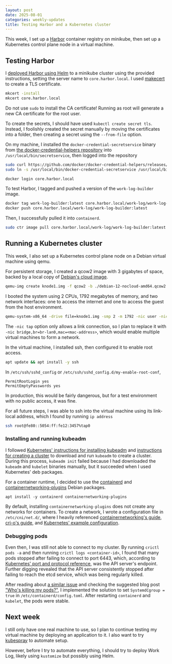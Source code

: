 ```yaml
---
layout: post
date: 2025-08-01
categories: weekly-updates
title: Testing Harbor and a Kubernetes cluster
---
```


This week, I set up a [Harbor](https://goharbor.io/) container registry on
minikube, then set up a Kubernetes control plane node in a virtual machine.

## Testing Harbor

I [deployed Harbor using
Helm](https://goharbor.io/docs/2.13.0/install-config/harbor-ha-helm/) to a
minikube cluster using the provided instructions, setting the server name to
`core.harbor.local`. I used [makecert](mkcert.dev) to create a TLS certificate.
```bash
mkcert -install
mkcert core.harbor.local
```
Do not use `sudo` to install the CA certificate! Running as root will generate a
new CA certificate for the root user.

To create the secrets, I should have used `kubectl create secret tls`. Instead,
I foolishly created the secret manually by moving the certificates into a
folder, then creating a secret using the `--from-file` option.

On my machine, I installed 
the `docker-credential-secretservice` binary from [the
docker-credential-helpers
repository](https://github.com/docker/docker-credential-helpers) into
`/usr/local/bin/secretservice`, then
logged into the repository
```bash
sudo curl https://github.com/docker/docker-credential-helpers/releases/download/v0.9.3/docker-credential-secretservice-v0.9.3.linux-amd64 -o /usr/local/bin/docker-credential-secretservice
sudo ln -s /usr/local/bin/docker-credential-secretservice /usr/local/bin/secretservice
```
```bash
docker login core.harbor.local
```

To test Harbor, I tagged and pushed a version of the `work-log-builder` image.
```bash
docker tag work-log-builder:latest core.harbor.local/work-log/work-log-builder:latest
docker push core.harbor.local/work-log/work-log-builder:latest
```
Then, I successfully pulled it into `containerd`.
```bash
sudo ctr image pull core.harbor.local/work-log/work-log-builder:latest
```


## Running a Kubernetes cluster

This week, I also set up a Kubernetes control plane node on a Debian virtual
machine using qemu.

For persistent storage, I created a qcow2 image with 3 gigabytes of space,
backed by a local copy of [Debian's cloud
image](https://www.debian.org/distrib/).
```bash
qemu-img create knode1.img -f qcow2 -b ./debian-12-nocloud-amd64.qcow2 -F qcow2 3G
```
I booted the system using 2 CPUs, 1792 megabytes of memory, and two network
interfaces: one to access the internet and one to access the guest from the host
environment.
```bash
qemu-system-x86_64 -drive file=knode1.img -smp 2 -m 1792 -nic user -nic tap
```
The `-nic tap` option only allows a link connection, so I plan to replace it
with `-nic bridge,br=br-lan0,mac=<mac-address>`, which would enable multiple
virtual machines to form a network.


In the virtual machine, I installed ssh, then configured it to enable root
access.
```bash
apt update && apt install -y ssh
```
In `/etc/ssh/sshd_config` or `/etc/ssh/sshd_config.d/my-enable-root-conf`,
```
PermitRootLogin yes
PermitEmptyPasswords yes
```
In production, this would be fairly dangerous, but for a test environment with
no public access, it was fine.

For all future steps, I was able to ssh into the virtual machine using its
link-local address, which I found by running `ip address`
```bash
ssh root@fe80::5054:ff:fe12:3457%tap0
```

### Installing and running kubeadm

I followed
[Kubernetes' instructions for installing kubeadm](https://kubernetes.io/docs/setup/production-environment/tools/kubeadm/install-kubeadm/)
and
[instructions for creating a cluster](https://kubernetes.io/docs/setup/production-environment/tools/kubeadm/create-cluster-kubeadm/)
to download and run `kubeadm` to create a cluster. During this process, `kubeadm
init` failed because I had downloaded the `kubeadm` and `kubelet` binaries
manually, but it succeeded when I used Kubernetes' deb packages.

For a container runtime, I decided to use the
[containerd](https://packages.debian.org/bookworm/containerd) and
[containernetworking-plugins](https://packages.debian.org/bookworm/containernetworking-plugins)
Debian packages.
```
apt install -y containerd containernetworking-plugins
```

By default, installing `containernetworking-plugins` does not create any
networks for containers. To create a network, I wrote a configuration file in
`/etc/cni/net.d/`,
where I heavily referenced [containernetworking's guide](https://github.com/containernetworking/cni/tree/main?tab=readme-ov-file#how-do-i-use-cni),
[cri-o's guide](https://github.com/cri-o/cri-o/tree/main/contrib/cni),
and [Kubernetes' example configuration](https://kubernetes.io/docs/tasks/administer-cluster/migrating-from-dockershim/troubleshooting-cni-plugin-related-errors/#an-example-containerd-configuration-file).

### Debugging pods

Even then, I was still not able to connect to my cluster. By running `crictl
pods -a` and then running `crictl logs <container-id>`, I found that many pods
stopped after failing to connect to port 6443, which, according to [Kubernetes'
port and protocol
reference](https://kubernetes.io/docs/reference/networking/ports-and-protocols/),
was the API server's endpoint. Further digging revealed that the API server
consistently stopped after failing to reach the etcd service, which was being
regularly killed.

After reading about [a similar
issue](https://discuss.kubernetes.io/t/why-does-etcd-fail-with-debian-bullseye-kernel/19696)
and checking the suggested blog post ["Who's killing my
pods?"](https://gjhenrique.com/cgroups-k8s/), I implemented the solution to set
`SystemdCgroup = true` in `/etc/containerd/config.toml`. After restarting
`containerd` and `kubelet`, the pods were stable.

## Next week

I still only have one real machine to use, so I plan to continue testing my
virtual machine by deploying an application to it. I also want to try
[kubespray](https://kubespray.io/) to automate setup.

However, before I try to automate everything, I should try to deploy Work Log, likely
using `kustomize` but possibly using Helm.


